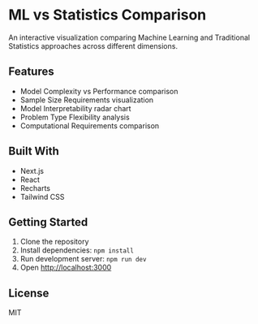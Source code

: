 # ML vs Statistics Comparison

An interactive visualization comparing Machine Learning and Traditional Statistics approaches across different dimensions.

## Features

- Model Complexity vs Performance comparison
- Sample Size Requirements visualization
- Model Interpretability radar chart
- Problem Type Flexibility analysis
- Computational Requirements comparison

## Built With

- Next.js
- React
- Recharts
- Tailwind CSS

## Getting Started

1. Clone the repository
2. Install dependencies: `npm install`
3. Run development server: `npm run dev`
4. Open [http://localhost:3000](http://localhost:3000)

## License

MIT